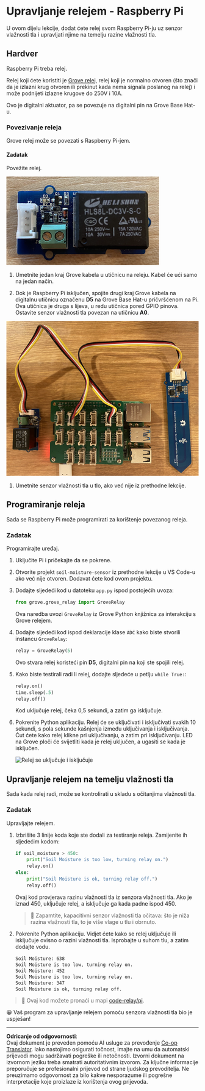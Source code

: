 <!--
CO_OP_TRANSLATOR_METADATA:
{
  "original_hash": "66b81165e60f8f169bd52a401b6a0f8b",
  "translation_date": "2025-08-28T15:23:22+00:00",
  "source_file": "2-farm/lessons/3-automated-plant-watering/pi-relay.md",
  "language_code": "hr"
}
-->
# Upravljanje relejem - Raspberry Pi

U ovom dijelu lekcije, dodat ćete relej svom Raspberry Pi-ju uz senzor vlažnosti tla i upravljati njime na temelju razine vlažnosti tla.

## Hardver

Raspberry Pi treba relej.

Relej koji ćete koristiti je [Grove relej](https://www.seeedstudio.com/Grove-Relay.html), relej koji je normalno otvoren (što znači da je izlazni krug otvoren ili prekinut kada nema signala poslanog na relej) i može podnijeti izlazne krugove do 250V i 10A.

Ovo je digitalni aktuator, pa se povezuje na digitalni pin na Grove Base Hat-u.

### Povezivanje releja

Grove relej može se povezati s Raspberry Pi-jem.

#### Zadatak

Povežite relej.

![Grove relej](../../../../../translated_images/grove-relay.d426958ca210fbd0fb7983d7edc069d46c73a8b0a099d94797bd756f7b6bb6be.hr.png)

1. Umetnite jedan kraj Grove kabela u utičnicu na releju. Kabel će ući samo na jedan način.

1. Dok je Raspberry Pi isključen, spojite drugi kraj Grove kabela na digitalnu utičnicu označenu **D5** na Grove Base Hat-u pričvršćenom na Pi. Ova utičnica je druga s lijeva, u redu utičnica pored GPIO pinova. Ostavite senzor vlažnosti tla povezan na utičnicu **A0**.

![Grove relej povezan na utičnicu D5, a senzor vlažnosti tla povezan na utičnicu A0](../../../../../translated_images/pi-relay-and-soil-moisture-sensor.02f3198975b8c53e69ec716cd2719ce117700bd1fc933eaf93476c103c57939b.hr.png)

1. Umetnite senzor vlažnosti tla u tlo, ako već nije iz prethodne lekcije.

## Programiranje releja

Sada se Raspberry Pi može programirati za korištenje povezanog releja.

### Zadatak

Programirajte uređaj.

1. Uključite Pi i pričekajte da se pokrene.

1. Otvorite projekt `soil-moisture-sensor` iz prethodne lekcije u VS Code-u ako već nije otvoren. Dodavat ćete kod ovom projektu.

1. Dodajte sljedeći kod u datoteku `app.py` ispod postojećih uvoza:

    ```python
    from grove.grove_relay import GroveRelay
    ```

    Ova naredba uvozi `GroveRelay` iz Grove Python knjižnica za interakciju s Grove relejem.

1. Dodajte sljedeći kod ispod deklaracije klase `ADC` kako biste stvorili instancu `GroveRelay`:

    ```python
    relay = GroveRelay(5)
    ```

    Ovo stvara relej koristeći pin **D5**, digitalni pin na koji ste spojili relej.

1. Kako biste testirali radi li relej, dodajte sljedeće u petlju `while True:`:

    ```python
    relay.on()
    time.sleep(.5)
    relay.off()
    ```

    Kod uključuje relej, čeka 0,5 sekundi, a zatim ga isključuje.

1. Pokrenite Python aplikaciju. Relej će se uključivati i isključivati svakih 10 sekundi, s pola sekunde kašnjenja između uključivanja i isključivanja. Čut ćete kako relej klikne pri uključivanju, a zatim pri isključivanju. LED na Grove ploči će svijetliti kada je relej uključen, a ugasiti se kada je isključen.

    ![Relej se uključuje i isključuje](../../../../../images/relay-turn-on-off.gif)

## Upravljanje relejem na temelju vlažnosti tla

Sada kada relej radi, može se kontrolirati u skladu s očitanjima vlažnosti tla.

### Zadatak

Upravljajte relejem.

1. Izbrišite 3 linije koda koje ste dodali za testiranje releja. Zamijenite ih sljedećim kodom:

    ```python
    if soil_moisture > 450:
        print("Soil Moisture is too low, turning relay on.")
        relay.on()
    else:
        print("Soil Moisture is ok, turning relay off.")
        relay.off()
    ```

    Ovaj kod provjerava razinu vlažnosti tla iz senzora vlažnosti tla. Ako je iznad 450, uključuje relej, a isključuje ga kada padne ispod 450.

    > 💁 Zapamtite, kapacitivni senzor vlažnosti tla očitava: što je niža razina vlažnosti tla, to je više vlage u tlu i obrnuto.

1. Pokrenite Python aplikaciju. Vidjet ćete kako se relej uključuje ili isključuje ovisno o razini vlažnosti tla. Isprobajte u suhom tlu, a zatim dodajte vodu.

    ```output
    Soil Moisture: 638
    Soil Moisture is too low, turning relay on.
    Soil Moisture: 452
    Soil Moisture is too low, turning relay on.
    Soil Moisture: 347
    Soil Moisture is ok, turning relay off.
    ```

> 💁 Ovaj kod možete pronaći u mapi [code-relay/pi](../../../../../2-farm/lessons/3-automated-plant-watering/code-relay/pi).

😀 Vaš program za upravljanje relejem pomoću senzora vlažnosti tla bio je uspješan!

---

**Odricanje od odgovornosti**:  
Ovaj dokument je preveden pomoću AI usluge za prevođenje [Co-op Translator](https://github.com/Azure/co-op-translator). Iako nastojimo osigurati točnost, imajte na umu da automatski prijevodi mogu sadržavati pogreške ili netočnosti. Izvorni dokument na izvornom jeziku treba smatrati autoritativnim izvorom. Za ključne informacije preporučuje se profesionalni prijevod od strane ljudskog prevoditelja. Ne preuzimamo odgovornost za bilo kakve nesporazume ili pogrešne interpretacije koje proizlaze iz korištenja ovog prijevoda.